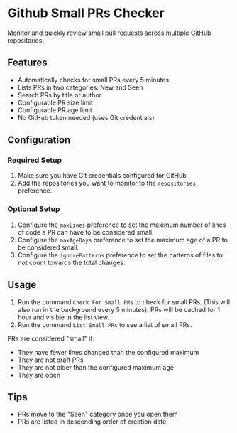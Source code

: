 # Github Small PRs Checker

Monitor and quickly review small pull requests across multiple GitHub repositories.

## Features

- Automatically checks for small PRs every 5 minutes
- Lists PRs in two categories: New and Seen
- Search PRs by title or author
- Configurable PR size limit
- Configurable PR age limit
- No GitHub token needed (uses Git credentials)

## Configuration

### Required Setup

1. Make sure you have Git credentials configured for GitHub
2. Add the repositories you want to monitor to the `repositories` preference.

### Optional Setup

1. Configure the `maxLines` preference to set the maximum number of lines of code a PR can have to be considered small.
2. Configure the `maxAgeDays` preference to set the maximum age of a PR to be considered small.
3. Configure the `ignorePatterns` preference to set the patterns of files to not count towards the total changes.

## Usage

1. Run the command `Check For Small PRs` to check for small PRs. (This will also run in the background every 5 minutes). PRs will be cached for 1 hour and visible in the list view.
2. Run the command `List Small PRs` to see a list of small PRs.

PRs are considered "small" if:

- They have fewer lines changed than the configured maximum
- They are not draft PRs
- They are not older than the configured maximum age
- They are open

## Tips

- PRs move to the "Seen" category once you open them
- PRs are listed in descending order of creation date
